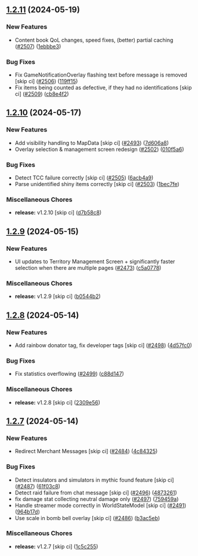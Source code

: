 ## [1.2.11](https://github.com/Wynntils/Artemis/compare/v1.2.10...v1.2.11) (2024-05-19)


### New Features

* Content book QoL changes, speed fixes, (better) partial caching  ([#2507](https://github.com/Wynntils/Artemis/issues/2507)) ([1ebbbe3](https://github.com/Wynntils/Artemis/commit/1ebbbe3453ff67b127c3326d9ddc37c0dd122dde))


### Bug Fixes

* Fix GameNotificationOverlay flashing text before message is removed [skip ci] ([#2506](https://github.com/Wynntils/Artemis/issues/2506)) ([119ff15](https://github.com/Wynntils/Artemis/commit/119ff15cb7e432bd6b74e7921a2674e983129380))
* Fix items being counted as defective, if they had no identifications [skip ci] ([#2509](https://github.com/Wynntils/Artemis/issues/2509)) ([cb8e4f2](https://github.com/Wynntils/Artemis/commit/cb8e4f23f16646aae603712825390bf15d02c567))

## [1.2.10](https://github.com/Wynntils/Artemis/compare/v1.2.9...v1.2.10) (2024-05-17)


### New Features

* Add visibility handling to MapData [skip ci] ([#2493](https://github.com/Wynntils/Artemis/issues/2493)) ([7d606a8](https://github.com/Wynntils/Artemis/commit/7d606a842589b8c958b50d2e0e485ba0673ae09a))
* Overlay selection & management screen redesign ([#2502](https://github.com/Wynntils/Artemis/issues/2502)) ([010f5a6](https://github.com/Wynntils/Artemis/commit/010f5a61f68a244af34b04dbef19376afb0c3160))


### Bug Fixes

* Detect TCC failure correctly [skip ci] ([#2505](https://github.com/Wynntils/Artemis/issues/2505)) ([6acb4a9](https://github.com/Wynntils/Artemis/commit/6acb4a9fed2d1fdf5394c52cdd3089f50b209cd2))
* Parse unidentified shiny items correctly [skip ci] ([#2503](https://github.com/Wynntils/Artemis/issues/2503)) ([1bec7fe](https://github.com/Wynntils/Artemis/commit/1bec7fe6389b77110619786a0b40557c6c42503f))


### Miscellaneous Chores

* **release:** v1.2.10 [skip ci] ([d7b58c8](https://github.com/Wynntils/Artemis/commit/d7b58c89df80a9c94ee2821c2f7abe0da3047deb))

## [1.2.9](https://github.com/Wynntils/Artemis/compare/v1.2.8...v1.2.9) (2024-05-15)


### New Features

* UI updates to Territory Management Screen + significantly faster selection when there are multiple pages ([#2473](https://github.com/Wynntils/Artemis/issues/2473)) ([c5a0778](https://github.com/Wynntils/Artemis/commit/c5a077858b008f59f904df819db973435450b9c9))


### Miscellaneous Chores

* **release:** v1.2.9 [skip ci] ([b0544b2](https://github.com/Wynntils/Artemis/commit/b0544b25d4cc6687203734f8fcd406bb34e51ddb))

## [1.2.8](https://github.com/Wynntils/Artemis/compare/v1.2.7...v1.2.8) (2024-05-14)


### New Features

* Add rainbow donator tag, fix developer tags [skip ci] ([#2498](https://github.com/Wynntils/Artemis/issues/2498)) ([4d57fc0](https://github.com/Wynntils/Artemis/commit/4d57fc0d9217231d29d49cfdc832e1656dacdd9e))


### Bug Fixes

* Fix statistics overflowing ([#2499](https://github.com/Wynntils/Artemis/issues/2499)) ([c88d147](https://github.com/Wynntils/Artemis/commit/c88d1472c1ac59ce68d9323c973645acc2000fb8))


### Miscellaneous Chores

* **release:** v1.2.8 [skip ci] ([2309e56](https://github.com/Wynntils/Artemis/commit/2309e5608e33f6385e6672473d5008ba5009544a))

## [1.2.7](https://github.com/Wynntils/Artemis/compare/v1.2.6...v1.2.7) (2024-05-14)


### New Features

* Redirect Merchant Messages [skip ci] ([#2484](https://github.com/Wynntils/Artemis/issues/2484)) ([4c84325](https://github.com/Wynntils/Artemis/commit/4c843251158a23aa1e45fad2990c9ea732e104ac))


### Bug Fixes

* Detect insulators and simulators in mythic found feature [skip ci] ([#2487](https://github.com/Wynntils/Artemis/issues/2487)) ([61f03c8](https://github.com/Wynntils/Artemis/commit/61f03c8651445fa69f24d2397f216770a3ce72eb))
* Detect raid failure from chat message [skip ci] ([#2496](https://github.com/Wynntils/Artemis/issues/2496)) ([4873261](https://github.com/Wynntils/Artemis/commit/48732612a167f52940a0743342f8575031981c40))
* fix damage stat collecting neutral damage only ([#2497](https://github.com/Wynntils/Artemis/issues/2497)) ([759459a](https://github.com/Wynntils/Artemis/commit/759459a7d3ef4e40e733f6a17fe506b64d250802))
* Handle streamer mode correctly in WorldStateModel [skip ci] ([#2491](https://github.com/Wynntils/Artemis/issues/2491)) ([964b17d](https://github.com/Wynntils/Artemis/commit/964b17dbf5a9f6e74a2fdbab425b21e1328ccc04))
* Use scale in bomb bell overlay [skip ci] ([#2486](https://github.com/Wynntils/Artemis/issues/2486)) ([b3ac5eb](https://github.com/Wynntils/Artemis/commit/b3ac5eb2efede32e76851248764d7957de76720a))


### Miscellaneous Chores

* **release:** v1.2.7 [skip ci] ([1c5c255](https://github.com/Wynntils/Artemis/commit/1c5c255116c49a03a4569df4377d84bb45b06f56))

